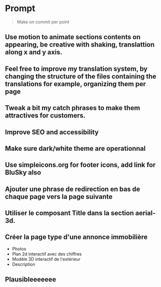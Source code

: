 # Prompt

> Make on commit per point

## Use motion to animate sections contents on appearing, be creative with shaking, translattion along x and y axis.

## Feel free to improve my translation system, by changing the structure of the files containing the translations for example, organizing them per page

## Tweak a bit my catch phrases to make them attractives for customers.

## Improve SEO and accessibility

## Make sure dark/white theme are operationnal

## Use simpleicons.org for footer icons, add link for BluSky also

## Ajouter une phrase de redirection en bas de chaque page vers la page suivante

## Utiliser le composant Title dans la section aerial-3d.

## Créer la page type d'une annonce immobilière
- Photos
- Plan 2d interactif avec des chiffres
- Modèle 3D interactif de l'extérieur
- Description

## Plausibleeeeeee
